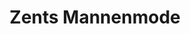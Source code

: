 ---
address: Hoogstraat 87
title: Zents Mannenmode
city: Wageningen
zip: 6701 BR
country: Netherlands
lat: 51.967065
lng: 5.664328
phone: 0317-312340
email: mode@zents.nl
url: 
---